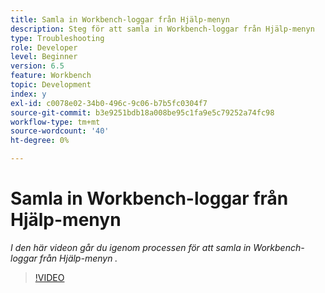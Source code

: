 ```yaml
---
title: Samla in Workbench-loggar från Hjälp-menyn
description: Steg för att samla in Workbench-loggar från Hjälp-menyn
type: Troubleshooting
role: Developer
level: Beginner
version: 6.5
feature: Workbench
topic: Development
index: y
exl-id: c0078e02-34b0-496c-9c06-b7b5fc0304f7
source-git-commit: b3e9251bdb18a008be95c1fa9e5c79252a74fc98
workflow-type: tm+mt
source-wordcount: '40'
ht-degree: 0%

---
```


# Samla in Workbench-loggar från Hjälp-menyn

*I den här videon går du igenom processen för att samla in Workbench-loggar från Hjälp-menyn .*

>[!VIDEO](https://video.tv.adobe.com/v/335501?quality=12&learn=on)
